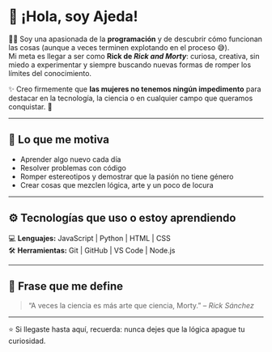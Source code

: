 # 💫 ¡Hola, soy Ajeda!

👩‍💻 Soy una apasionada de la **programación** y de descubrir cómo funcionan las cosas (aunque a veces terminen explotando en el proceso 😅).  
Mi meta es llegar a ser como **Rick de *Rick and Morty***: curiosa, creativa, sin miedo a experimentar y siempre buscando nuevas formas de romper los límites del conocimiento.  

✨ Creo firmemente que **las mujeres no tenemos ningún impedimento** para destacar en la tecnología, la ciencia o en cualquier campo que queramos conquistar. 🚀  

---

## 🧩 Lo que me motiva
- Aprender algo nuevo cada día  
- Resolver problemas con código  
- Romper estereotipos y demostrar que la pasión no tiene género  
- Crear cosas que mezclen lógica, arte y un poco de locura  

---

## ⚙️ Tecnologías que uso o estoy aprendiendo
💻 **Lenguajes:** JavaScript | Python | HTML | CSS  
🛠️ **Herramientas:** Git | GitHub | VS Code | Node.js  

---

## 🌌 Frase que me define
> “A veces la ciencia es más arte que ciencia, Morty.” – *Rick Sánchez*

---

⭐ Si llegaste hasta aquí, recuerda: nunca dejes que la lógica apague tu curiosidad.  
